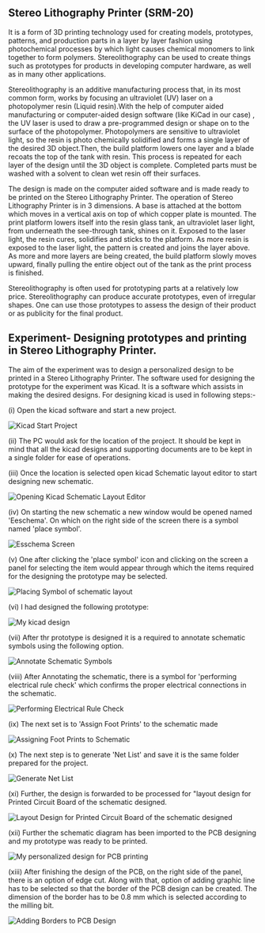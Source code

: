 ## Stereo Lithography Printer (SRM-20)

It is a form of 3D printing technology used for creating models, prototypes, patterns, and production parts in a layer by layer fashion using photochemical processes by which light causes chemical monomers to link together to form polymers. Stereolithography can be used to create things such as prototypes for products in developing computer hardware, as well as in many other applications.

Stereolithography is an additive manufacturing process that, in its most common form, works by focusing an ultraviolet (UV) laser on a photopolymer resin (Liquid resin).With the help of computer aided manufacturing or computer-aided design software (like KiCad in our case) , the UV laser is used to draw a pre-programmed design or shape on to the surface of the photopolymer. Photopolymers are sensitive to ultraviolet light, so the resin is photo chemically solidified and forms a single layer of the desired 3D object.Then, the build platform lowers one layer and a blade recoats the top of the tank with resin. This process is repeated for each layer of the design until the 3D object is complete. Completed parts must be washed with a solvent to clean wet resin off their surfaces.

The design is made on the computer aided software and is made ready to be printed on the Stereo Lithography Printer. The operation of Stereo Lithography Printer is in 3 dimensions. A base is attached at the bottom which moves in a vertical axis on top of which copper plate is mounted. The print platform lowers itself into the resin glass tank, an ultraviolet laser light, from underneath the see-through tank, shines on it.  Exposed to the laser light, the resin cures, solidifies and sticks to the platform. As more resin is exposed to the laser light, the pattern is created and joins the layer above. As more and more layers are being created, the build platform slowly moves upward, finally pulling the entire object out of the tank as the print process is finished.

Stereolithography is often used for prototyping parts at a relatively low price. Stereolithography can produce accurate prototypes, even of irregular shapes. One can use those prototypes to assess the design of their product or as publicity for the final product.

## Experiment- Designing prototypes and printing in Stereo Lithography Printer.

The aim of the experiment was to design a personalized design to be printed in a Stereo Lithography Printer. The software used for designing the prototype for the experiment was Kicad. It is a software which assists in making the desired designs. For designing kicad is used in following steps:-

(i) Open the kicad software and start a new project.

![Kicad Start Project](img/kicad-1.jpg "Kicad Start Project")



(ii) The PC would ask for the location of the project. It should be kept in mind that all the kicad designs and supporting documents are to be kept in a single folder for ease of operations.

(iii) Once the location is selected open kicad Schematic layout editor to start designing new schematic.

![Opening Kicad Schematic Layout Editor](img/kicad-2.jpg "Opening Kicad Schematic Layout Editor")

(iv) On starting the new schematic a new window would be opened named 'Eeschema'. On which on the right side of the screen there is a symbol named 'place symbol'.

![Esschema Screen](img/kicad-3.jpg "Esschema Screen")

(v) One after clicking the 'place symbol' icon and clicking on the screen a panel for selecting the item would appear through which the items required for the designing the prototype may be selected.

![Placing Symbol of schematic layout](img/kicad-4.jpg "Placing Symbol of schematic layout")


(vi) I had designed the following prototype:

![My kicad design](img/kicad-5.jpg "My kicad design")


(vii) After thr prototype is designed it is a required to annotate schematic symbols using the following option.

![Annotate Schematic Symbols](img/kicad-6.jpg "Annotate Schematic Symbols")

(viii) After Annotating the schematic, there is a symbol for 'performing electrical rule check' which confirms the proper electrical connections in the schematic.

![Performing Electrical Rule Check](img/kicad-7.jpg "Performing Electrical Rule Check")

(ix) The next set is to 'Assign Foot Prints' to the schematic made

![Assigning Foot Prints to Schematic](img/kicad-8.jpg "Assigning Foot Prints to Schematic")

(x) The next step is to generate 'Net List' and save it is the same folder prepared for the project.

![Generate Net List](img/kicad-9.jpg "Generate Net List")

(xi) Further, the design is forwarded to be processed for "layout design for Printed Circuit Board of the schematic designed.

![Layout Design for Printed Circuit Board of the schematic designed](img/kicad-10.jpg "Layout Design for Printed Circuit Board of the schematic designed")

(xii) Further the schematic diagram has been imported to the PCB designing and my prototype was ready to be printed.

![My personalized design for PCB printing](img/kicad-11.jpg "My personalized design for PCB printing")

(xiii) After finishing the design of the PCB, on the right side of the panel, there is an option of edge cut. Along with that, option of adding graphic line has to be selected so that the border of the PCB design can be created. The dimension of the border has to be 0.8 mm which is selected according to the milling bit. 

![Adding Borders to PCB Design](img/kicad-12.jpg "Adding Borders to PCB Design")
